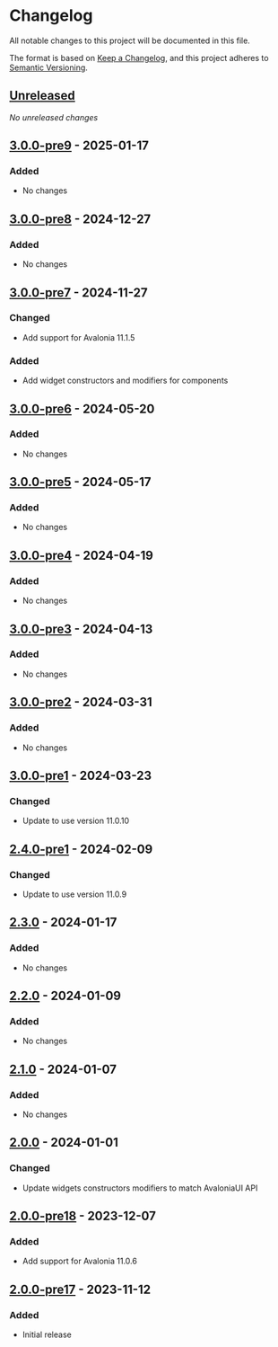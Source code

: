 # Changelog

All notable changes to this project will be documented in this file.

The format is based on [Keep a Changelog](https://keepachangelog.com/en/1.0.0/),
and this project adheres to [Semantic Versioning](https://semver.org/spec/v2.0.0.html).

## [Unreleased]
_No unreleased changes_

## [3.0.0-pre9] - 2025-01-17
### Added
- No changes

## [3.0.0-pre8] - 2024-12-27
### Added
- No changes

## [3.0.0-pre7] - 2024-11-27
### Changed
- Add support for Avalonia 11.1.5

### Added
- Add widget constructors and modifiers for components

## [3.0.0-pre6] - 2024-05-20
### Added
- No changes

## [3.0.0-pre5] - 2024-05-17
### Added
- No changes

## [3.0.0-pre4] - 2024-04-19
### Added
- No changes

## [3.0.0-pre3] - 2024-04-13
### Added
- No changes

## [3.0.0-pre2] - 2024-03-31
### Added
- No changes

## [3.0.0-pre1] - 2024-03-23
### Changed
- Update to use version 11.0.10

## [2.4.0-pre1] - 2024-02-09
### Changed
- Update to use version 11.0.9

## [2.3.0] - 2024-01-17
### Added
- No changes

## [2.2.0] - 2024-01-09
### Added
- No changes

## [2.1.0] - 2024-01-07
### Added
- No changes

## [2.0.0] - 2024-01-01
### Changed
- Update widgets constructors modifiers to match AvaloniaUI  API

## [2.0.0-pre18] - 2023-12-07
### Added
- Add support for Avalonia 11.0.6

## [2.0.0-pre17] - 2023-11-12
### Added
- Initial release

[unreleased]: https://github.com/fabulous-dev/Fabulous.Avalonia.ItemsRepeater/compare/3.0.0-pre9...HEAD
[3.0.0-pre9]: https://github.com/fabulous-dev/Fabulous.Avalonia.ItemsRepeater/releases/tag/3.0.0-pre9
[3.0.0-pre8]: https://github.com/fabulous-dev/Fabulous.Avalonia.ItemsRepeater/releases/tag/3.0.0-pre8
[3.0.0-pre7]: https://github.com/fabulous-dev/Fabulous.Avalonia.ItemsRepeater/releases/tag/3.0.0-pre7
[3.0.0-pre6]: https://github.com/fabulous-dev/Fabulous.Avalonia.ItemsRepeater/releases/tag/3.0.0-pre6
[3.0.0-pre5]: https://github.com/fabulous-dev/Fabulous.Avalonia.ItemsRepeater/releases/tag/3.0.0-pre5
[3.0.0-pre4]: https://github.com/fabulous-dev/Fabulous.Avalonia.ItemsRepeater/releases/tag/3.0.0-pre4
[3.0.0-pre3]: https://github.com/fabulous-dev/Fabulous.Avalonia.ItemsRepeater/releases/tag/3.0.0-pre3
[3.0.0-pre2]: https://github.com/fabulous-dev/Fabulous.Avalonia.ItemsRepeater/releases/tag/3.0.0-pre2
[3.0.0-pre1]: https://github.com/fabulous-dev/Fabulous.Avalonia.ItemsRepeater/releases/tag/3.0.0-pre1
[2.4.0-pre1]: https://github.com/fabulous-dev/Fabulous.Avalonia.ItemsRepeater/releases/tag/2.4.0-pre1
[2.3.0]: https://github.com/fabulous-dev/Fabulous.Avalonia.ItemsRepeater/releases/tag/2.3.0
[2.2.0]: https://github.com/fabulous-dev/Fabulous.Avalonia.ItemsRepeater/releases/tag/2.2.0
[2.1.0]: https://github.com/fabulous-dev/Fabulous.Avalonia.ItemsRepeater/releases/tag/2.1.0
[2.0.0]: https://github.com/fabulous-dev/Fabulous.Avalonia.ItemsRepeater/releases/tag/2.0.0
[2.0.0-pre18]: https://github.com/fabulous-dev/Fabulous.Avalonia.ItemsRepeater/releases/tag/2.0.0-pre18
[2.0.0-pre17]: https://github.com/fabulous-dev/Fabulous.Avalonia.ItemsRepeater/releases/tag/2.0.0-pre17
